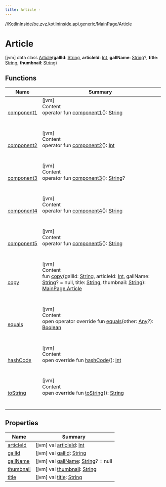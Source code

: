 ```yaml
---
title: Article -
---
```

//[KotlinInside](../../../index.md)/[be.zvz.kotlininside.api.generic](../../index.md)/[MainPage](../index.md)/[Article](index.md)



# Article  
 [jvm] data class [Article](index.md)(**gallId**: [String](https://kotlinlang.org/api/latest/jvm/stdlib/kotlin/-string/index.html), **articleId**: [Int](https://kotlinlang.org/api/latest/jvm/stdlib/kotlin/-int/index.html), **gallName**: [String](https://kotlinlang.org/api/latest/jvm/stdlib/kotlin/-string/index.html)?, **title**: [String](https://kotlinlang.org/api/latest/jvm/stdlib/kotlin/-string/index.html), **thumbnail**: [String](https://kotlinlang.org/api/latest/jvm/stdlib/kotlin/-string/index.html))   


## Functions  
  
|  Name|  Summary| 
|---|---|
| <a name="be.zvz.kotlininside.api.generic/MainPage.Article/component1/#/PointingToDeclaration/"></a>[component1](component1.md)| <a name="be.zvz.kotlininside.api.generic/MainPage.Article/component1/#/PointingToDeclaration/"></a>[jvm]  <br>Content  <br>operator fun [component1](component1.md)(): [String](https://kotlinlang.org/api/latest/jvm/stdlib/kotlin/-string/index.html)  <br><br><br>
| <a name="be.zvz.kotlininside.api.generic/MainPage.Article/component2/#/PointingToDeclaration/"></a>[component2](component2.md)| <a name="be.zvz.kotlininside.api.generic/MainPage.Article/component2/#/PointingToDeclaration/"></a>[jvm]  <br>Content  <br>operator fun [component2](component2.md)(): [Int](https://kotlinlang.org/api/latest/jvm/stdlib/kotlin/-int/index.html)  <br><br><br>
| <a name="be.zvz.kotlininside.api.generic/MainPage.Article/component3/#/PointingToDeclaration/"></a>[component3](component3.md)| <a name="be.zvz.kotlininside.api.generic/MainPage.Article/component3/#/PointingToDeclaration/"></a>[jvm]  <br>Content  <br>operator fun [component3](component3.md)(): [String](https://kotlinlang.org/api/latest/jvm/stdlib/kotlin/-string/index.html)?  <br><br><br>
| <a name="be.zvz.kotlininside.api.generic/MainPage.Article/component4/#/PointingToDeclaration/"></a>[component4](component4.md)| <a name="be.zvz.kotlininside.api.generic/MainPage.Article/component4/#/PointingToDeclaration/"></a>[jvm]  <br>Content  <br>operator fun [component4](component4.md)(): [String](https://kotlinlang.org/api/latest/jvm/stdlib/kotlin/-string/index.html)  <br><br><br>
| <a name="be.zvz.kotlininside.api.generic/MainPage.Article/component5/#/PointingToDeclaration/"></a>[component5](component5.md)| <a name="be.zvz.kotlininside.api.generic/MainPage.Article/component5/#/PointingToDeclaration/"></a>[jvm]  <br>Content  <br>operator fun [component5](component5.md)(): [String](https://kotlinlang.org/api/latest/jvm/stdlib/kotlin/-string/index.html)  <br><br><br>
| <a name="be.zvz.kotlininside.api.generic/MainPage.Article/copy/#kotlin.String#kotlin.Int#kotlin.String?#kotlin.String#kotlin.String/PointingToDeclaration/"></a>[copy](copy.md)| <a name="be.zvz.kotlininside.api.generic/MainPage.Article/copy/#kotlin.String#kotlin.Int#kotlin.String?#kotlin.String#kotlin.String/PointingToDeclaration/"></a>[jvm]  <br>Content  <br>fun [copy](copy.md)(gallId: [String](https://kotlinlang.org/api/latest/jvm/stdlib/kotlin/-string/index.html), articleId: [Int](https://kotlinlang.org/api/latest/jvm/stdlib/kotlin/-int/index.html), gallName: [String](https://kotlinlang.org/api/latest/jvm/stdlib/kotlin/-string/index.html)? = null, title: [String](https://kotlinlang.org/api/latest/jvm/stdlib/kotlin/-string/index.html), thumbnail: [String](https://kotlinlang.org/api/latest/jvm/stdlib/kotlin/-string/index.html)): [MainPage.Article](index.md)  <br><br><br>
| <a name="kotlin/Any/equals/#kotlin.Any?/PointingToDeclaration/"></a>[equals](../../../be.zvz.kotlininside.utils/-string-util/-companion/index.md#%5Bkotlin%2FAny%2Fequals%2F%23kotlin.Any%3F%2FPointingToDeclaration%2F%5D%2FFunctions%2F-1231821796)| <a name="kotlin/Any/equals/#kotlin.Any?/PointingToDeclaration/"></a>[jvm]  <br>Content  <br>open operator override fun [equals](../../../be.zvz.kotlininside.utils/-string-util/-companion/index.md#%5Bkotlin%2FAny%2Fequals%2F%23kotlin.Any%3F%2FPointingToDeclaration%2F%5D%2FFunctions%2F-1231821796)(other: [Any](https://kotlinlang.org/api/latest/jvm/stdlib/kotlin/-any/index.html)?): [Boolean](https://kotlinlang.org/api/latest/jvm/stdlib/kotlin/-boolean/index.html)  <br><br><br>
| <a name="kotlin/Any/hashCode/#/PointingToDeclaration/"></a>[hashCode](../../../be.zvz.kotlininside.utils/-string-util/-companion/index.md#%5Bkotlin%2FAny%2FhashCode%2F%23%2FPointingToDeclaration%2F%5D%2FFunctions%2F-1231821796)| <a name="kotlin/Any/hashCode/#/PointingToDeclaration/"></a>[jvm]  <br>Content  <br>open override fun [hashCode](../../../be.zvz.kotlininside.utils/-string-util/-companion/index.md#%5Bkotlin%2FAny%2FhashCode%2F%23%2FPointingToDeclaration%2F%5D%2FFunctions%2F-1231821796)(): [Int](https://kotlinlang.org/api/latest/jvm/stdlib/kotlin/-int/index.html)  <br><br><br>
| <a name="kotlin/Any/toString/#/PointingToDeclaration/"></a>[toString](../../../be.zvz.kotlininside.utils/-string-util/-companion/index.md#%5Bkotlin%2FAny%2FtoString%2F%23%2FPointingToDeclaration%2F%5D%2FFunctions%2F-1231821796)| <a name="kotlin/Any/toString/#/PointingToDeclaration/"></a>[jvm]  <br>Content  <br>open override fun [toString](../../../be.zvz.kotlininside.utils/-string-util/-companion/index.md#%5Bkotlin%2FAny%2FtoString%2F%23%2FPointingToDeclaration%2F%5D%2FFunctions%2F-1231821796)(): [String](https://kotlinlang.org/api/latest/jvm/stdlib/kotlin/-string/index.html)  <br><br><br>


## Properties  
  
|  Name|  Summary| 
|---|---|
| <a name="be.zvz.kotlininside.api.generic/MainPage.Article/articleId/#/PointingToDeclaration/"></a>[articleId](article-id.md)| <a name="be.zvz.kotlininside.api.generic/MainPage.Article/articleId/#/PointingToDeclaration/"></a> [jvm] val [articleId](article-id.md): [Int](https://kotlinlang.org/api/latest/jvm/stdlib/kotlin/-int/index.html)   <br>
| <a name="be.zvz.kotlininside.api.generic/MainPage.Article/gallId/#/PointingToDeclaration/"></a>[gallId](gall-id.md)| <a name="be.zvz.kotlininside.api.generic/MainPage.Article/gallId/#/PointingToDeclaration/"></a> [jvm] val [gallId](gall-id.md): [String](https://kotlinlang.org/api/latest/jvm/stdlib/kotlin/-string/index.html)   <br>
| <a name="be.zvz.kotlininside.api.generic/MainPage.Article/gallName/#/PointingToDeclaration/"></a>[gallName](gall-name.md)| <a name="be.zvz.kotlininside.api.generic/MainPage.Article/gallName/#/PointingToDeclaration/"></a> [jvm] val [gallName](gall-name.md): [String](https://kotlinlang.org/api/latest/jvm/stdlib/kotlin/-string/index.html)? = null   <br>
| <a name="be.zvz.kotlininside.api.generic/MainPage.Article/thumbnail/#/PointingToDeclaration/"></a>[thumbnail](thumbnail.md)| <a name="be.zvz.kotlininside.api.generic/MainPage.Article/thumbnail/#/PointingToDeclaration/"></a> [jvm] val [thumbnail](thumbnail.md): [String](https://kotlinlang.org/api/latest/jvm/stdlib/kotlin/-string/index.html)   <br>
| <a name="be.zvz.kotlininside.api.generic/MainPage.Article/title/#/PointingToDeclaration/"></a>[title](title.md)| <a name="be.zvz.kotlininside.api.generic/MainPage.Article/title/#/PointingToDeclaration/"></a> [jvm] val [title](title.md): [String](https://kotlinlang.org/api/latest/jvm/stdlib/kotlin/-string/index.html)   <br>


